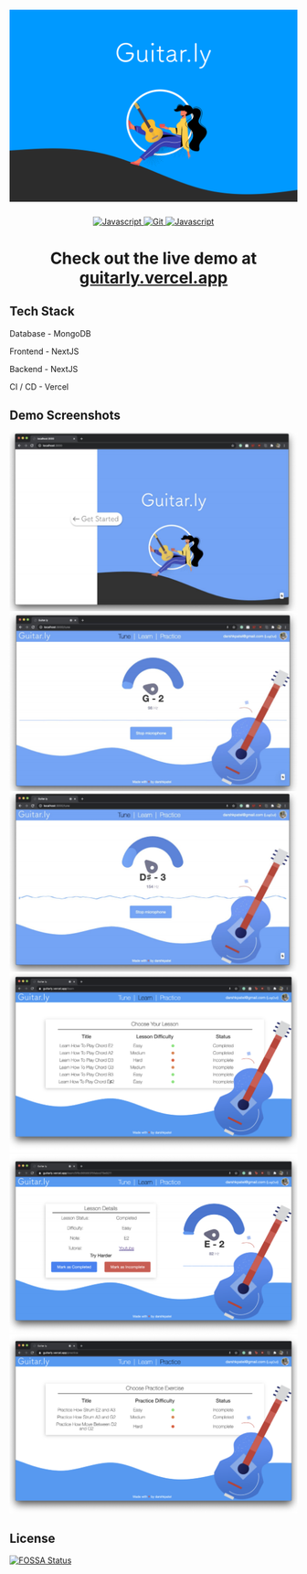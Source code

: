 <h1 align="center">
  <a href="https://github.com/darshkpatel/Guitar.ly"><img src="./readme_assets/banner.svg" width=600 alt="Guitar.ly"></a>
</h1>



<p align="center">

  <a href="https://dev-to-uploads.s3.amazonaws.com/i/2xg59r17v72yvqfb3wu5.jpg">
    <img src="https://forthebadge.com/images/badges/built-with-love.svg"
         alt="Javascript">
  </a>

  <a href="https://guitarly.vercel.app">
    <img src="https://forthebadge.com/images/badges/uses-git.svg"
         alt="Git">
  </a>
    <a href="https://dev-to-uploads.s3.amazonaws.com/i/2xg59r17v72yvqfb3wu5.jpg">
    <img src="https://forthebadge.com/images/badges/made-with-javascript.svg"
         alt="Javascript">
  </a>
</p>



  
<h1 align="center">Check out the live demo at <a href="https://guitarly.vercel.app/">guitarly.vercel.app</a></h1>

## Tech Stack
Database - MongoDB

Frontend - NextJS

Backend - NextJS

CI / CD - Vercel

## Demo Screenshots

![screenshot](./readme_assets/s1.png)
![screenshot](./readme_assets/s2.png)
![screenshot](./readme_assets/s3.png)
![screenshot](./readme_assets/s4.png)
![screenshot](./readme_assets/s5.png)
![screenshot](./readme_assets/s6.png)

## License
[![FOSSA Status](https://app.fossa.com/api/projects/git%2Bgithub.com%2Fdarshkpatel%2FGuitar.ly.svg?type=large)](https://app.fossa.com/projects/git%2Bgithub.com%2Fdarshkpatel%2FGuitar.ly?ref=badge_large)

